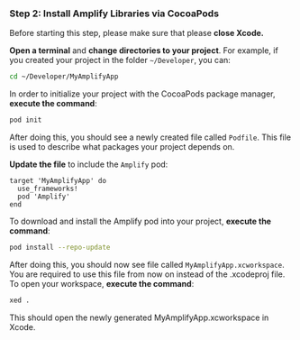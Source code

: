 ### Step 2: Install Amplify Libraries via CocoaPods

Before starting this step, please make sure that please **close Xcode.**

**Open a terminal** and **change directories to your project**.  For example, if you created your project in the folder `~/Developer`, you can:
```bash
cd ~/Developer/MyAmplifyApp
```

In order to initialize your project with the CocoaPods package manager, **execute the command**:
```bash
pod init
```

After doing this, you should see a newly created file called `Podfile`.  This file is used to describe what packages your project depends on.

**Update the file** to include the `Amplify` pod:
```
target 'MyAmplifyApp' do
  use_frameworks!
  pod 'Amplify'
end
```

To download and install the Amplify pod into your project, **execute the command**:
```bash
pod install --repo-update
```

After doing this, you should now see file called `MyAmplifyApp.xcworkspace`.  You are required to use this file from now on instead of the .xcodeproj file.  To open your workspace, **execute the command**:
```bash
xed .
```
This should open the newly generated MyAmplifyApp.xcworkspace in Xcode.